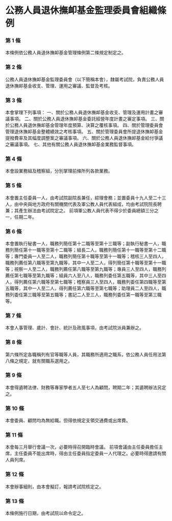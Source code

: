 # 公務人員退休撫卹基金監理委員會組織條例

### 第 1 條

本條例依公務人員退休撫卹基金管理條例第二條規定制定之。

### 第 2 條

公務人員退休撫卹基金監理委員會（以下簡稱本會），隸屬考試院，負責公務人員退休撫卹基金收支、管理、運用之審議、監督及考核。

### 第 3 條

本會掌理下列事項：
一、關於公務人員退休撫卹基金收支、管理及運用計畫之審議事項。
二、關於公務人員退休撫卹基金委託經營年度計畫之審定事項。
三、關於公務人員退休撫卹基金管理年度預算、決算之覆核事項。
四、關於管理委員會管理退休撫卹基金整體績效之考核事項。
五、關於管理委員會所提退休撫卹基金提撥費率及其幅度調整案之審議事項。
六、關於公務人員退休撫卹基金給付爭議之審議事項。
七、其他有關公務人員退休撫卹基金業務監督事項。

### 第 4 條

本會設業務組及稽察組，分別掌理前條所列各款業務。

### 第 5 條

本會置主任委員一人，由考試院副院長兼任，綜理會務；並置委員十九人至二十三人，由中央與地方政府有關機關代表及軍公教人員代表組成，均由考試院院長聘兼；其產生辦法由考試院定之。
前項軍公教人員代表不得少於委員總額三分之一，任期二年。

### 第 6 條

本會置執行秘書一人，職務列簡任第十二職等至第十三職等；副執行秘書一人，職務列簡任第十一職等至第十二職等；組長二人，職務列簡任第十一職等至第十二職等；專門委員一人至二人，職務列簡任第十職等至第十一職等；稽核三人至四人，職務列薦任第八職等至第九職等，其中一人至二人，得列簡任第十職等至第十一職等；視察一人至二人，職務列薦任第八職等至第九職等；專員三人至四人，職務列薦任第七職等至第九職等；組員六人至八人，職務列委任第五職等，其中三人至四人，得列薦任第六職等至第七職等；稽察員三人至四人，職務列委任第四職等至第五職等，其中一人至二人，得列薦任第六職等至第七職等；助理員二人至四人，職務列委任第三職等至第五職等；書記二人至三人，職務列委任第一職等至第三職等。

### 第 7 條

本會人事管理、歲計、會計、統計及政風事項，由考試院派員兼辦之。

### 第 8 條

第六條所定各職稱列有官等職等人員，其職務所適用之職系，依公務人員任用法第八條之規定，就有關職系選用之。

### 第 9 條

本會得遴聘法律、財務等專家學者五人至七人為顧問，聘期二年；其遴聘辦法另定之。

### 第 10 條

本會委員、顧問均為無給職。但得依規定支領交通費或出席費。

### 第 11 條

本會每三月舉行會議一次，必要時得召開臨時會議。
前項會議由主任委員擔任主席，主任委員不能出席時，得由主任委員指定委員一人代理之。必要時得邀請有關人員列席。

### 第 12 條

本會辦事細則，由本會擬訂，報請考試院核定之。

### 第 13 條

本條例施行日期，由考試院以命令定之。
